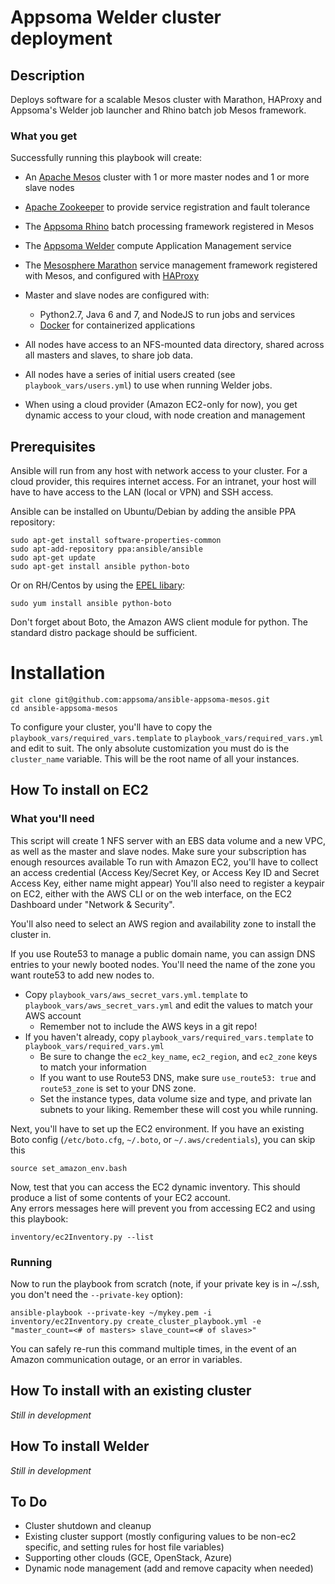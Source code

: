 # **Appsoma Welder cluster deployment**


## Description


Deploys software for a scalable Mesos cluster with Marathon, HAProxy and Appsoma's Welder job launcher and Rhino batch job Mesos framework.

### What you get

Successfully running this playbook will create:

* An [Apache Mesos](http://mesos.apache.org/) cluster with 1 or more master nodes and 1 or more slave nodes
* [Apache Zookeeper](https://zookeeper.apache.org/) to provide service registration and fault tolerance
* The [Appsoma Rhino](https://github.com/appsoma/rhino) batch processing framework registered in Mesos
* The [Appsoma Welder](https://github.com/appsoma/welder) compute Application Management service 
* The [Mesosphere Marathon](https://github.com/mesosphere/marathon) service management framework registered with Mesos, and configured with [HAProxy](http://www.haproxy.org/) 
* Master and slave nodes are configured with:
    * Python2.7, Java 6 and 7, and NodeJS to run jobs and services
    * [Docker](https://www.docker.com/) for containerized applications
    
* All nodes have access to an NFS-mounted data directory, shared across all masters and slaves, to share job data.
* All nodes have a series of initial users created (see `playbook_vars/users.yml`) to use when running Welder jobs.
* When using a cloud provider (Amazon EC2-only for now), you get dynamic access to your cloud, with node creation and management 

## Prerequisites

Ansible will run from any host with network access to your cluster.  For a cloud provider, this requires internet access. 
For an intranet, your host will have to have access to the LAN (local or VPN) and SSH access.

Ansible can be installed on Ubuntu/Debian by adding the ansible PPA repository:

	sudo apt-get install software-properties-common
	sudo apt-add-repository ppa:ansible/ansible
	sudo apt-get update
	sudo apt-get install ansible python-boto
	
Or on RH/Centos by using the [EPEL libary](http://fedoraproject.org/wiki/EPEL):

    sudo yum install ansible python-boto
	
Don't forget about Boto, the Amazon AWS client module for python.  The standard distro package should be sufficient.

# Installation

 
	git clone git@github.com:appsoma/ansible-appsoma-mesos.git
	cd ansible-appsoma-mesos

To configure your cluster, you'll have to copy the `playbook_vars/required_vars.template` to `playbook_vars/required_vars.yml`
and edit to suit.  The only absolute customization you must do is the `cluster_name` variable.  This will be the root name of all your instances.


## How To install on EC2

### What you'll need

This script will create 1 NFS server with an EBS data volume and a new VPC, as well as the master and slave nodes.  Make sure your subscription has enough resources available
To run with Amazon EC2, you'll have to collect an access credential (Access Key/Secret Key, or Access Key ID and Secret Access Key, either name might appear)
You'll also need to register a keypair on EC2, either with the AWS CLI or on the web interface, on the EC2 Dashboard under "Network & Security". 

You'll also need to select an AWS region and availability zone to install the cluster in.

If you use Route53 to manage a public domain name, you can assign DNS entries to your newly booted nodes. You'll need the name of the zone you want route53 to add new nodes to.
 
* Copy `playbook_vars/aws_secret_vars.yml.template` to `playbook_vars/aws_secret_vars.yml` and edit the values to match your AWS account
    * Remember not to include the AWS keys in a git repo!
* If you haven't already, copy `playbook_vars/required_vars.template` to `playbook_vars/required_vars.yml`
    * Be sure to change the `ec2_key_name`, `ec2_region`, and `ec2_zone` keys to match your information
    * If you want to use Route53 DNS, make sure `use_route53: true` and `route53_zone` is set to your DNS zone.
    * Set the instance types, data volume size and type, and private lan subnets to your liking.  Remember these will cost you while running.

Next, you'll have to set up the EC2 environment.  If you have an existing Boto config (`/etc/boto.cfg`, `~/.boto`, or `~/.aws/credentials`), you can skip this

    source set_amazon_env.bash
    
Now, test that you can access the EC2 dynamic inventory.  This should produce a list of some contents of your EC2 account.  
Any errors messages here will prevent you from accessing EC2 and using this playbook:

    inventory/ec2Inventory.py --list

### Running
Now to run the playbook from scratch (note, if your private key is in ~/.ssh, you don't need the `--private-key` option):

    ansible-playbook --private-key ~/mykey.pem -i inventory/ec2Inventory.py create_cluster_playbook.yml -e "master_count=<# of masters> slave_count=<# of slaves>"

You can safely re-run this command multiple times, in the event of an Amazon communication outage, or an error in variables.

## How To install with an existing cluster

*Still in development*



## How To install Welder

*Still in development*

## To Do

* Cluster shutdown and cleanup 
* Existing cluster support (mostly configuring values to be non-ec2 specific, and setting rules for host file variables)
* Supporting other clouds (GCE, OpenStack, Azure)
* Dynamic node management (add and remove capacity when needed)
